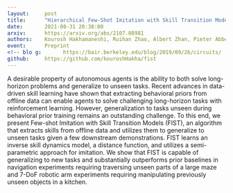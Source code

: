 ```yaml
---
layout:     post
title:      "Hierarchical Few-Shot Imitation with Skill Transition Models"
date:       2021-08-31 20:38:00
arxiv:      https://arxiv.org/abs/2107.08981
authors:    Kourosh Hakhamaneshi, Ruihan Zhao, Albert Zhan, Pieter Abbeel, Michael Laskin
event:      Preprint
<!-- blo g:       https://bair.berkeley.edu/blog/2019/09/26/circuits/ -->
github:     https://github.com/kouroshHakha/fist
---
```

A desirable property of autonomous agents is the ability to both solve long-horizon problems and generalize to unseen tasks. Recent advances in data-driven skill learning have shown that extracting behavioral priors from offline data can enable agents to solve challenging long-horizon tasks with reinforcement learning. However, generalization to tasks unseen during behavioral prior training remains an outstanding challenge. To this end, we present Few-shot Imitation with Skill Transition Models (FIST), an algorithm that extracts skills from offline data and utilizes them to generalize to unseen tasks given a few downstream demonstrations. FIST learns an inverse skill dynamics model, a distance function, and utilizes a semi-parametric approach for imitation. We show that FIST is capable of generalizing to new tasks and substantially outperforms prior baselines in navigation experiments requiring traversing unseen parts of a large maze and 7-DoF robotic arm experiments requiring manipulating previously unseen objects in a kitchen.